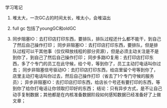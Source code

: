 学习笔记

1. 堆太大，一次GC占的时间太长，堆太小，会堆溢出
2. full gc 包括了youngGC和oldGC

3. 同步阻塞IO：去打印店打印东西，要排队，排队过程还什么都不能干，到自己了然后自己操作打印；
    同步非阻塞IO：去打印店打印东西，要排队，但是排队过程可以干其他事（仅仅释放线程的部分资源），但是必须主动关注是不是到你了，到自己了然后自己操作打印；
   同步多路IO复用：去打印店打印东西，多了个专门的员工在此守候，给个号，等到你了，员工主动打电话叫你过去；
   同步非阻塞信号驱动IO：去打印店打印东西，给店里留个号等到你了，店里主动打电话叫你过去，然后自己操作打印（省去了1个专门守候的服务员）；
  异步非阻塞IO：去打印店打印东西，给店长个号还有要打印的东西，等到你了给你打电话让你领取打印好的东西；
结论：只有异步方式，是不让自己动手复制数据；其他都是在内核准备数据阶段如何感知数据已经准备好了上做文章；